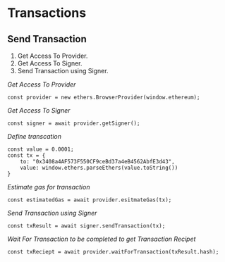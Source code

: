 # Transactions

## Send Transaction

1. Get Access To Provider.
2. Get Access To Signer.
3. Send Transaction using Signer.

_Get Access To Provider_

```
const provider = new ethers.BrowserProvider(window.ethereum);
```

_Get Access To Signer_

```
const signer = await provider.getSigner();
```

_Define transcation_

```
const value = 0.0001;
const tx = {
    to: "0x3408a4AF573F550CF9ceBd37a4eB4562AbfE3d43",
    value: window.ethers.parseEthers(value.toString())
}
```

_Estimate gas for transaction_

```
const estimatedGas = await provider.esitmateGas(tx);
```

_Send Transaction using Signer_

```
const txResult = await signer.sendTransaction(tx);
```

_Wait For Transaction to be completed to get Transaction Recipet_

```
const txReciept = await provider.waitForTransaction(txResult.hash);
```
